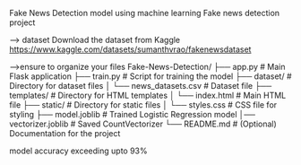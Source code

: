Fake News Detection model using machine learning 
Fake news detection project 

--> dataset 
Download the dataset from Kaggle https://www.kaggle.com/datasets/sumanthvrao/fakenewsdataset

-->ensure to organize your files 
Fake-News-Detection/
├── app.py                     # Main Flask application
├── train.py                   # Script for training the model
├── dataset/                   # Directory for dataset files
│   └── news_datasets.csv      # Dataset file
├── templates/                 # Directory for HTML templates
│   └── index.html             # Main HTML file
├── static/                    # Directory for static files
│   └── styles.css             # CSS file for styling
├── model.joblib           # Trained Logistic Regression model
│── vectorizer.joblib      # Saved CountVectorizer
└── README.md                  # (Optional) Documentation for the project

model accuracy exceeding upto 93%
